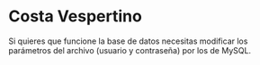 
# Costa Vespertino

Si quieres que funcione la base de datos necesitas modificar los parámetros del
archivo (usuario y contraseña) por los de MySQL.

